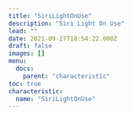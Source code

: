 ```yaml
---
title: "SiriLightOnUse"
description: "Siri Light On Use"
lead: ""
date: 2021-09-27T18:54:22.000Z
draft: false
images: []
menu:
  docs:
    parent: "characteristic"
toc: true
characteristic:
  name: "SiriLightOnUse"
---
```

